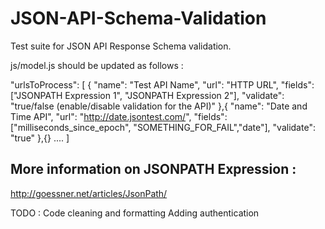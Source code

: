 JSON-API-Schema-Validation
==========================

Test suite for JSON API Response Schema validation.


js/model.js should be updated as follows : 

 "urlsToProcess": [
        {
            "name": "Test API Name",
            "url": "HTTP URL",
            "fields": ["JSONPATH Expression 1", "JSONPATH Expression 2"],
            "validate": "true/false (enable/disable validation for the API)"
        },{
            "name": "Date and Time API",
            "url": "http://date.jsontest.com/",
            "fields": ["milliseconds_since_epoch", "SOMETHING_FOR_FAIL","date"],
            "validate": "true"
        },{} ....
    ]
    
More information on JSONPATH Expression : 
-------------------------------------
http://goessner.net/articles/JsonPath/

TODO :
Code cleaning and formatting
Adding authentication
